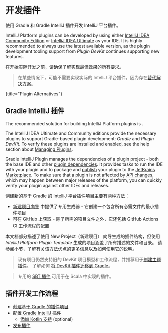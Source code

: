 <!-- Copyright 2000-2023 JetBrains s.r.o. and contributors. Use of this source code is governed by the Apache 2.0 license. -->

# 开发插件

<link-summary>使用 Gradle 和 Gradle IntelliJ 插件开发 IntelliJ 平台插件。</link-summary>

IntelliJ Platform plugins can be developed by using either [IntelliJ IDEA Community Edition](https://www.jetbrains.com/idea/download/) or [IntelliJ IDEA Ultimate](https://www.jetbrains.com/idea/download/) as your IDE.
It is highly recommended to always use the latest available version, as the plugin development tooling support from _Plugin DevKit_ continues supporting new features.

在开始实际开发之前，请确保了解实现最佳效果的所有要求[](plugin_user_experience.md)。

> 在某些情况下，可能不需要实现实际的 IntelliJ 平台插件，因为存在[替代解决方案](plugin_alternatives.md)。
>
{title="Plugin Alternatives"}

## Gradle IntelliJ 插件

The recommended solution for building IntelliJ Platform plugins is [](tools_gradle_intellij_plugin.md).

The IntelliJ IDEA Ultimate and Community editions provide the necessary plugins to support Gradle-based plugin development: _Gradle_ and _Plugin DevKit_.
To verify these plugins are installed and enabled, see the help section about [Managing Plugins](https://www.jetbrains.com/help/idea/managing-plugins.html).

<include from="snippets.md" element-id="pluginDevKitAvailability"/>

Gradle IntelliJ Plugin manages the dependencies of a plugin project - both the base IDE and other [plugin dependencies](plugin_dependencies.md).
It provides tasks to run the IDE with your plugin and to package and [publish](publishing_plugin.md#publishing-plugin-with-gradle) your plugin to the [JetBrains Marketplace](https://plugins.jetbrains.com).
To make sure that a plugin is not affected by [API changes](api_changes_list.md), which may happen between major releases of the platform, you can quickly verify your plugin against other IDEs and releases.

创建新的基于 Gradle 的 IntelliJ 平台插件项目主要有两种方法：
- [新建项目向导](https://www.jetbrains.com/help/idea/new-project-wizard.html) 中提供了专用生成器 - 它创建一个包含所有必需文件的最小插件项目
- [](plugin_github_template.md) 可在 GitHub 上获取 - 除了所需的项目文件之外，它还包括 GitHub Actions CI 工作流程的配置

本文档部分描述了使用 <control>New Project（新建项目）</control> 向导生成的插件结构，但使用 _IntelliJ Platform Plugin Template_ 生成的项目涵盖了所有描述的文件和目录。
请参阅[](plugin_github_template.md)小节，了解有关该方法优点的更多信息以及如何使用它的说明。

> 现有项目仍然支持旧的 DevKit 项目模型和工作流程，并推荐用于[创建主题插件](developing_themes.md)。
> 了解如何 [将 DevKit 插件迁移到 Gradle](migrating_plugin_devkit_to_gradle.md)。
>

> 专用的 [SBT 插件](https://github.com/JetBrains/sbt-idea-plugin) 可用于在 Scala 中实现的插件。
>

## 插件开发工作流程

* [创建基于 Gradle 的插件项目](creating_plugin_project.md)
* [配置 Gradle IntelliJ 插件](configuring_plugin_project.md)
  * [添加 Kotlin 支持](using_kotlin.md) (optional)
* [发布插件](publishing_plugin.md)
